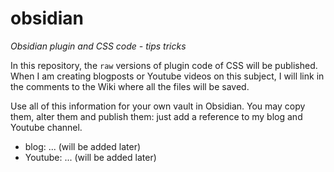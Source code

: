 # obsidian
*Obsidian plugin and CSS code - tips tricks*

In this repository, the `raw` versions of plugin code of CSS will be published. When I am creating blogposts or Youtube videos on this subject, I will link in the comments to the Wiki where all the files will be saved. 

Use all of this information for your own vault in Obsidian. You may copy them, alter them and publish them: just add a reference to my blog and Youtube channel.

- blog: ... (will be added later)
- Youtube: ... (will be added later)
